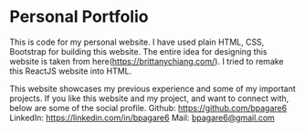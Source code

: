 # Personal Portfolio

This is code for my personal website. I have used plain HTML, CSS, Bootstrap for building this website. The entire idea for designing this website is taken from here(https://brittanychiang.com/). I tried to remake this ReactJS website into HTML.

This website showcases my previous experience and some of my important projects. If you like this website and my project, and want to connect with, below are some of the social profile.
Github: https://github.com/bpagare6
LinkedIn: https://linkedin.com/in/bpagare6
Mail: bpagare6@gmail.com
